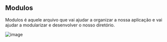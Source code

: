 ﻿## Modulos

Modulos é aquele arquivo que vai ajudar a organizar a nossa aplicação e vai ajudar a modularizar e desenvolver o nosso diretório.

![image](https://user-images.githubusercontent.com/52088444/186224403-48bab54d-077d-4ca1-91c1-0d8591e9b953.png)
